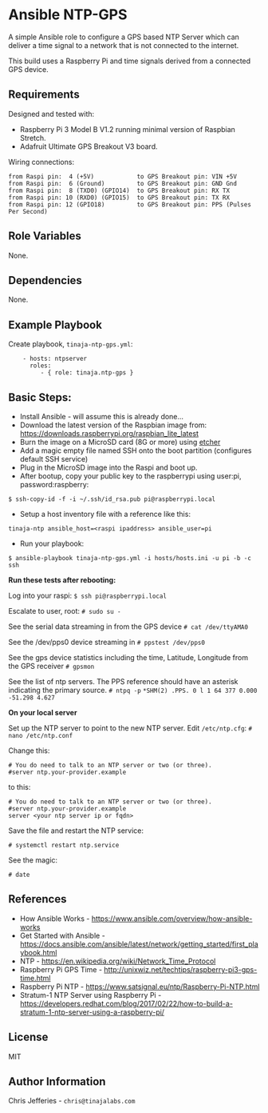 Ansible NTP-GPS
===============

A simple Ansible role to configure a GPS based NTP Server which can deliver a time signal to a network that is not connected to the internet.

This build uses a Raspberry Pi and time signals derived from a connected GPS device.


Requirements
------------

Designed and tested with: 

* Raspberry Pi 3 Model B V1.2 running minimal version of Raspbian Stretch.
* Adafruit Ultimate GPS Breakout V3 board.

Wiring connections:

```
from Raspi pin:  4 (+5V)            to GPS Breakout pin: VIN +5V        
from Raspi pin:  6 (Ground)         to GPS Breakout pin: GND Gnd        
from Raspi pin:  8 (TXD0) (GPIO14)  to GPS Breakout pin: RX TX
from Raspi pin: 10 (RXD0) (GPIO15)  to GPS Breakout pin: TX RX
from Raspi pin: 12 (GPIO18)         to GPS Breakout pin: PPS (Pulses Per Second)
```

Role Variables
-------------

None.


Dependencies
------------

None.


Example Playbook
----------------

Create playbook, `tinaja-ntp-gps.yml`:


```
    - hosts: ntpserver
      roles:
         - { role: tinaja.ntp-gps }
```

Basic Steps:
-------------

* Install Ansible - will assume this is already done...
* Download the latest version of the Raspbian image from: https://downloads.raspberrypi.org/raspbian_lite_latest
* Burn the image on a MicroSD card (8G or more) using [etcher](https://www.balena.io/etcher/)
* Add a magic empty file named SSH onto the boot partition (configures default SSH service)
* Plug in the MicroSD image into the Raspi and boot up.
* After bootup, copy your public key to the raspberrypi using user:pi, password:raspberry:

 `$ ssh-copy-id -f -i ~/.ssh/id_rsa.pub pi@raspberrypi.local`
* Setup a host inventory file with a reference like this:

`tinaja-ntp ansible_host=<raspi ipaddress> ansible_user=pi`
* Run your playbook:

`$ ansible-playbook tinaja-ntp-gps.yml -i hosts/hosts.ini -u pi -b -c ssh`


**Run these tests after rebooting:**

Log into your raspi:
`$ ssh pi@raspberrypi.local`

Escalate to user, root:
`# sudo su -`

See the serial data streaming in from the GPS device
`# cat /dev/ttyAMA0`

See the /dev/pps0 device streaming in
`# ppstest /dev/pps0`

See the gps device statistics including the time, Latitude, Longitude from the GPS receiver
`# gpsmon`

See the list of ntp servers.  The PPS reference should have an asterisk indicating the primary source.
`# ntpq -p`
`*SHM(2) .PPS. 0 l 1 64 377 0.000 -51.298 4.627`

**On your local server**

Set up the NTP server to point to the new NTP server.  Edit `/etc/ntp.cfg`:
`# nano /etc/ntp.conf`

Change this:

```
# You do need to talk to an NTP server or two (or three).  
#server ntp.your-provider.example  
```
to this:

```
# You do need to talk to an NTP server or two (or three).  
#server ntp.your-provider.example  
server <your ntp server ip or fqdn>
```
Save the file and restart the NTP service:

`# systemctl restart ntp.service`

See the magic:

`# date`


References
-----------
* How Ansible Works - https://www.ansible.com/overview/how-ansible-works
* Get Started with Ansible - https://docs.ansible.com/ansible/latest/network/getting_started/first_playbook.html
* NTP - https://en.wikipedia.org/wiki/Network_Time_Protocol
* Raspberry Pi GPS Time - http://unixwiz.net/techtips/raspberry-pi3-gps-time.html
* Raspberry Pi NTP - https://www.satsignal.eu/ntp/Raspberry-Pi-NTP.html
* Stratum-1 NTP Server using Raspberry Pi - https://developers.redhat.com/blog/2017/02/22/how-to-build-a-stratum-1-ntp-server-using-a-raspberry-pi/


License
-------
MIT

Author Information
------------------
Chris Jefferies - `chris@tinajalabs.com`

